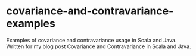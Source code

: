 # covariance-and-contravariance-examples
Examples of covariance and contravariance usage in Scala and Java. Written for my blog post Covariance and Contravariance in Scala and Java.